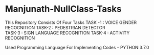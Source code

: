 # Manjunath-NullClass-Tasks
This Repository Consists Of Four Tasks
TASK -1 : VOICE GENDER RECOGNITION 
TASK-2 : PEDESTRIAN DETECTOR  
TASK-3 : SIGN LANGUAGE RECOGNITION 
TASK-4 : ACTIVITY RECOGNITION

Used Programming Language For Implementing Codes - PYTHON 3.7.0
